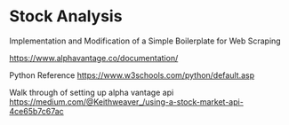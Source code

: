 # Stock Analysis 
Implementation and Modification of a Simple Boilerplate for Web Scraping


https://www.alphavantage.co/documentation/

Python Reference
https://www.w3schools.com/python/default.asp

Walk through of setting up alpha vantage api
https://medium.com/@Keithweaver_/using-a-stock-market-api-4ce65b7c67ac
